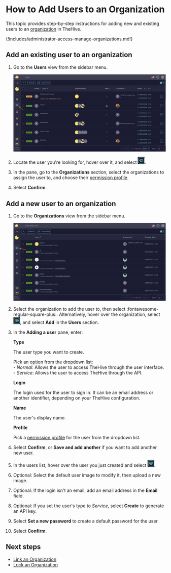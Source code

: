 # How to Add Users to an Organization

This topic provides step-by-step instructions for adding new and existing users to an [organization](about-organizations.md) in TheHive.

{!includes/administrator-access-manage-organizations.md!}

## Add an existing user to an organization

1. Go to the **Users** view from the sidebar menu.

    ![Users view](../../images/administration-guides/add-users-to-an-organization-existing.png)

2. Locate the user you're looking for, hover over it, and select ![Eye](../../images/administration-guides/manage-organizations-eye.png).

3. In the pane, go to the **Organizations** section, select the organizations to assign the user to, and choose their [permission profile](../../administration/profiles.md).

4. Select **Confirm**.

## Add a new user to an organization

1. Go to the **Organizations** view from the sidebar menu.

    ![Organizations view](../../images/administration-guides/manage-organizations-organizations-view.png) 

2. Select the organization to add the user to, then select :fontawesome-regular-square-plus:. Alternatively, hover over the organization, select ![Eye](../../images/administration-guides/manage-organizations-eye.png), and select **Add** in the **Users** section.

3. In the **Adding a user** pane, enter:

    **Type**

    The user type you want to create.

    Pick an option from the dropdown list:   
        - *Normal*: Allows the user to access TheHive through the user interface.  
        - *Service*: Allows the user to access TheHive through the API.

    **Login**

    The login used for the user to sign in. It can be an email address or another identifier, depending on your TheHive configuration.

    **Name**

    The user's display name.

    **Profile**

    Pick a [permission profile](../../administration/profiles.md) for the user from the dropdown list.

4. Select **Confirm**, or **Save and add another** if you want to add another new user.

5. In the users list, hover over the user you just created and select ![Eye](../../images/administration-guides/manage-organizations-eye.png).

6. Optional: Select the default user image to modify it, then upload a new image.

7. Optional: If the login isn't an email, add an email address in the **Email** field.

8. Optional: If you set the user's type to *Service*, select **Create** to generate an API key.

9. Select **Set a new password** to create a default password for the user.

10. Select **Confirm**.

## Next steps

* [Link an Organization](link-an-organization.md)
* [Lock an Organization](lock-an-organization.md)